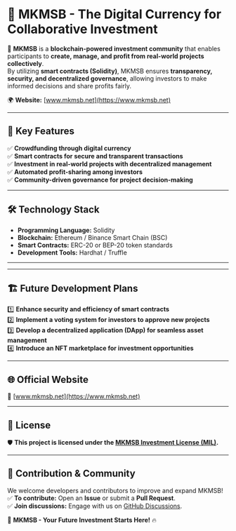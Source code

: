 # 🚀 MKMSB - The Digital Currency for Collaborative Investment  

🔹 **MKMSB** is a **blockchain-powered investment community** that enables participants to **create, manage, and profit from real-world projects collectively**.  
By utilizing **smart contracts (Solidity)**, MKMSB ensures **transparency, security, and decentralized governance**, allowing investors to make informed decisions and share profits fairly.  

🌍 **Website:** [www.mkmsb.net](https://www.mkmsb.net)  

---

## 🚀 Key Features  
✅ **Crowdfunding through digital currency**  
✅ **Smart contracts for secure and transparent transactions**  
✅ **Investment in real-world projects with decentralized management**  
✅ **Automated profit-sharing among investors**  
✅ **Community-driven governance for project decision-making**  

---

## 🛠️ Technology Stack  
- **Programming Language:** Solidity  
- **Blockchain:** Ethereum / Binance Smart Chain (BSC)  
- **Smart Contracts:** ERC-20 or BEP-20 token standards  
- **Development Tools:** Hardhat / Truffle  

---

---

## 🏗️ Future Development Plans  
1️⃣ **Enhance security and efficiency of smart contracts**  
2️⃣ **Implement a voting system for investors to approve new projects**  
3️⃣ **Develop a decentralized application (DApp) for seamless asset management**  
4️⃣ **Introduce an NFT marketplace for investment opportunities**  

---

## 🌐 Official Website  
🔗 [www.mkmsb.net](https://www.mkmsb.net)  

---

## 📜 License  
🛡️ **This project is licensed under the [MKMSB Investment License (MIL)](LICENSE.md).**  

---

## 👥 Contribution & Community  
We welcome developers and contributors to improve and expand MKMSB!  
✅ **To contribute:** Open an **Issue** or submit a **Pull Request**.  
✅ **Join discussions:** Engage with us on [GitHub Discussions](https://github.com/username/MKMSB/discussions).  

🚀 **MKMSB - Your Future Investment Starts Here!** 🔥
